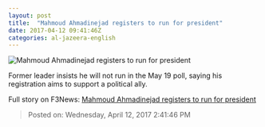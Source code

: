 ```yaml
---
layout: post
title:  "Mahmoud Ahmadinejad registers to run for president"
date: 2017-04-12 09:41:46Z
categories: al-jazeera-english
---
```


![Mahmoud Ahmadinejad registers to run for president](http://www.aljazeera.com/mritems/Images/2012/11/21/2012112120537984734_20.jpg)

Former leader insists he will not run in the May 19 poll, saying his registration aims to support a political ally.


Full story on F3News: [Mahmoud Ahmadinejad registers to run for president](http://www.f3nws.com/n/fFhdkG)

> Posted on: Wednesday, April 12, 2017 2:41:46 PM

